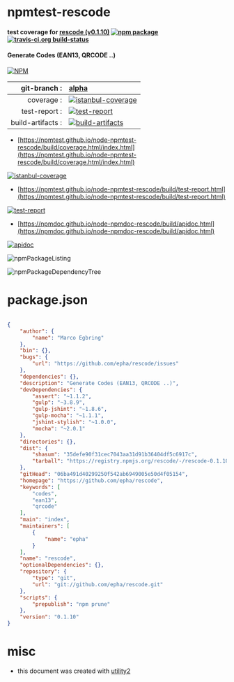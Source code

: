 # npmtest-rescode

#### test coverage for  [rescode (v0.1.10)](https://github.com/epha/rescode)  [![npm package](https://img.shields.io/npm/v/npmtest-rescode.svg?style=flat-square)](https://www.npmjs.org/package/npmtest-rescode) [![travis-ci.org build-status](https://api.travis-ci.org/npmtest/node-npmtest-rescode.svg)](https://travis-ci.org/npmtest/node-npmtest-rescode)

#### Generate Codes (EAN13, QRCODE ..)

[![NPM](https://nodei.co/npm/rescode.png?downloads=true&downloadRank=true&stars=true)](https://www.npmjs.com/package/rescode)

| git-branch : | [alpha](https://github.com/npmtest/node-npmtest-rescode/tree/alpha)|
|--:|:--|
| coverage : | [![istanbul-coverage](https://npmtest.github.io/node-npmtest-rescode/build/coverage.badge.svg)](https://npmtest.github.io/node-npmtest-rescode/build/coverage.html/index.html)|
| test-report : | [![test-report](https://npmtest.github.io/node-npmtest-rescode/build/test-report.badge.svg)](https://npmtest.github.io/node-npmtest-rescode/build/test-report.html)|
| build-artifacts : | [![build-artifacts](https://npmtest.github.io/node-npmtest-rescode/glyphicons_144_folder_open.png)](https://github.com/npmtest/node-npmtest-rescode/tree/gh-pages/build)|

- [https://npmtest.github.io/node-npmtest-rescode/build/coverage.html/index.html](https://npmtest.github.io/node-npmtest-rescode/build/coverage.html/index.html)

[![istanbul-coverage](https://npmtest.github.io/node-npmtest-rescode/build/screenCapture.buildCi.browser.%252Ftmp%252Fbuild%252Fcoverage.lib.html.png)](https://npmtest.github.io/node-npmtest-rescode/build/coverage.html/index.html)

- [https://npmtest.github.io/node-npmtest-rescode/build/test-report.html](https://npmtest.github.io/node-npmtest-rescode/build/test-report.html)

[![test-report](https://npmtest.github.io/node-npmtest-rescode/build/screenCapture.buildCi.browser.%252Ftmp%252Fbuild%252Ftest-report.html.png)](https://npmtest.github.io/node-npmtest-rescode/build/test-report.html)

- [https://npmdoc.github.io/node-npmdoc-rescode/build/apidoc.html](https://npmdoc.github.io/node-npmdoc-rescode/build/apidoc.html)

[![apidoc](https://npmdoc.github.io/node-npmdoc-rescode/build/screenCapture.buildCi.browser.%252Ftmp%252Fbuild%252Fapidoc.html.png)](https://npmdoc.github.io/node-npmdoc-rescode/build/apidoc.html)

![npmPackageListing](https://npmtest.github.io/node-npmtest-rescode/build/screenCapture.npmPackageListing.svg)

![npmPackageDependencyTree](https://npmtest.github.io/node-npmtest-rescode/build/screenCapture.npmPackageDependencyTree.svg)



# package.json

```json

{
    "author": {
        "name": "Marco Egbring"
    },
    "bin": {},
    "bugs": {
        "url": "https://github.com/epha/rescode/issues"
    },
    "dependencies": {},
    "description": "Generate Codes (EAN13, QRCODE ..)",
    "devDependencies": {
        "assert": "~1.1.2",
        "gulp": "~3.8.9",
        "gulp-jshint": "~1.8.6",
        "gulp-mocha": "~1.1.1",
        "jshint-stylish": "~1.0.0",
        "mocha": "~2.0.1"
    },
    "directories": {},
    "dist": {
        "shasum": "35defe90f31cec7043aa31d91b36404df5c6917c",
        "tarball": "https://registry.npmjs.org/rescode/-/rescode-0.1.10.tgz"
    },
    "gitHead": "06ba491d40299250f542ab6949005e50d4f05154",
    "homepage": "https://github.com/epha/rescode",
    "keywords": [
        "codes",
        "ean13",
        "qrcode"
    ],
    "main": "index",
    "maintainers": [
        {
            "name": "epha"
        }
    ],
    "name": "rescode",
    "optionalDependencies": {},
    "repository": {
        "type": "git",
        "url": "git://github.com/epha/rescode.git"
    },
    "scripts": {
        "prepublish": "npm prune"
    },
    "version": "0.1.10"
}
```



# misc
- this document was created with [utility2](https://github.com/kaizhu256/node-utility2)
